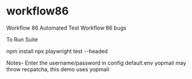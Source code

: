 # workflow86

Workflow 86 Automated Test
Workflow 86 bugs

To Run Suite

npm install
npx playwright test --headed


Notes- Enter the username/password in config default.env
yopmail may throw recpatcha, this demo uses yopmail